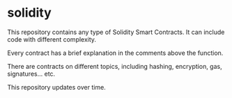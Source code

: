 # solidity
This repository contains any type of Solidity Smart Contracts. It can include code with different complexity.

Every contract has a brief explanation in the comments above the function.

There are contracts on different topics, including hashing, encryption, gas, signatures... etc.

This repository updates over time.
